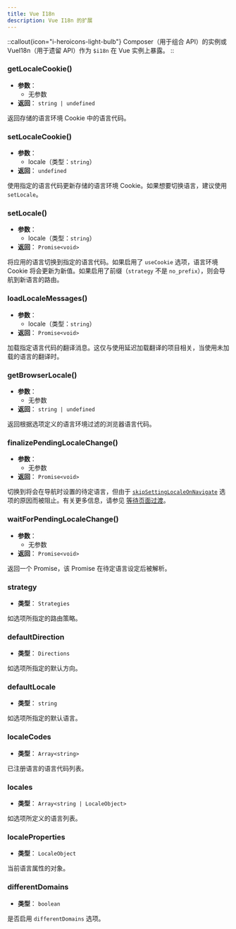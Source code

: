 ```yaml
---
title: Vue I18n
description: Vue I18n 的扩展
---
```


::callout{icon="i-heroicons-light-bulb"}
Composer（用于组合 API）的实例或 VueI18n（用于遗留 API）作为 `$i18n` 在 Vue 实例上暴露。
::

### getLocaleCookie()

- **参数**：
  - 无参数
- **返回**： `string | undefined`

返回存储的语言环境 Cookie 中的语言代码。

### setLocaleCookie()

- **参数**：
  - locale（类型：`string`）
- **返回**： `undefined`

使用指定的语言代码更新存储的语言环境 Cookie。如果想要切换语言，建议使用 `setLocale`。

### setLocale()

- **参数**：
  - locale（类型：`string`）
- **返回**： `Promise<void>`

将应用的语言切换到指定的语言代码。如果启用了 `useCookie` 选项，语言环境 Cookie 将会更新为新值。如果启用了前缀（`strategy` 不是 `no_prefix`），则会导航到新语言的路由。

### loadLocaleMessages()

- **参数**：
  - locale（类型：`string`）
- **返回**： `Promise<void>`

加载指定语言代码的翻译消息。这仅与使用延迟加载翻译的项目相关，当使用未加载的语言的翻译时。

### getBrowserLocale()

- **参数**：
  - 无参数
- **返回**： `string | undefined`

返回根据选项定义的语言环境过滤的浏览器语言代码。

### finalizePendingLocaleChange()

- **参数**：
  - 无参数
- **返回**： `Promise<void>`

切换到将会在导航时设置的待定语言，但由于 [`skipSettingLocaleOnNavigate`](/docs/v8/options/routing#skipsettinglocaleonnavigate) 选项的原因而被阻止。有关更多信息，请参见 [等待页面过渡](/docs/v8/guide/lang-switcher#wait-for-page-transition)。

### waitForPendingLocaleChange()

- **参数**：
  - 无参数
- **返回**： `Promise<void>`

返回一个 Promise，该 Promise 在待定语言设定后被解析。

### strategy

- **类型**： `Strategies`

如选项所指定的路由策略。

### defaultDirection

- **类型**： `Directions`

如选项所指定的默认方向。

### defaultLocale

- **类型**： `string`

如选项所指定的默认语言。

### localeCodes

- **类型**： `Array<string>`

已注册语言的语言代码列表。

### locales

- **类型**： `Array<string | LocaleObject>`

如选项所定义的语言列表。

### localeProperties

- **类型**： `LocaleObject`

当前语言属性的对象。

### differentDomains

- **类型**： `boolean`

是否启用 `differentDomains` 选项。